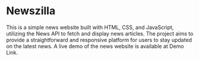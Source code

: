 # Newszilla
This is a simple news website built with HTML, CSS, and JavaScript, utilizing the News API to fetch and display news articles. The project aims to provide a straightforward and responsive platform for users to stay updated on the latest news.
A live demo of the news website is available at Demo Link.
